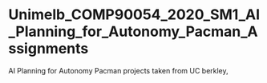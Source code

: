 # Unimelb_COMP90054_2020_SM1_AI_Planning_for_Autonomy_Pacman_Assignments
AI Planning for Autonomy Pacman projects taken from UC berkley,
